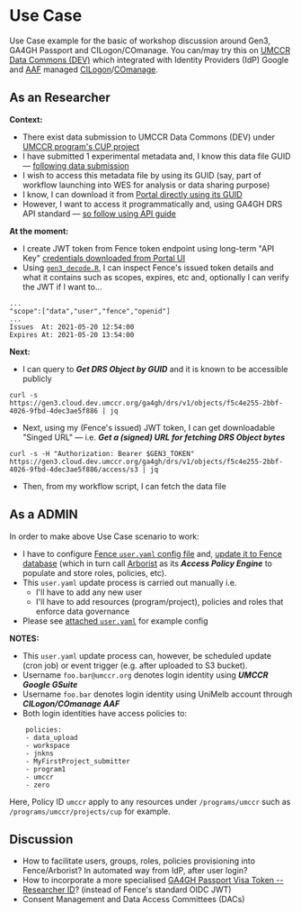 # Use Case 

Use Case example for the basic of workshop discussion around Gen3, GA4GH Passport and CILogon/COmanage. You can/may try this on [UMCCR Data Commons (DEV)](https://gen3.cloud.dev.umccr.org) which integrated with Identity Providers (IdP) Google and [AAF](https://aaf.edu.au) managed [CILogon](https://cilogon.org)/[COmanage](https://incommon.org/software/comanage/).


## As an Researcher

**Context:**

- There exist data submission to UMCCR Data Commons (DEV) under [UMCCR program's CUP project][1]
- I have submitted 1 experimental metadata and, I know this data file GUID — [following data submission][2]
- I wish to access this metadata file by using its GUID (say, part of workflow launching into WES for analysis or data sharing purpose)
- I know, I can download it from [Portal directly using its GUID][3]
- However, I want to access it programmatically and, using GA4GH DRS API standard — [so follow using API guide][4]

[1]: https://gen3.cloud.dev.umccr.org/umccr-cup
[2]: https://github.com/umccr/gen3-doc/blob/main/user-guide/submit-data.md
[3]: https://gen3.cloud.dev.umccr.org/files/f5c4e255-2bbf-4026-9fbd-4dec3ae5f886
[4]: https://github.com/umccr/gen3-doc/blob/main/user-guide/using-api.md

**At the moment:**

- I create JWT token from Fence token endpoint using long-term "API Key" [credentials downloaded from Portal UI][5]
- Using [`gen3_decode.R`][6], I can inspect Fence's issued token details and what it contains such as scopes, expires, etc and, optionally I can verify the JWT if I want to...

```
...
"scope":["data","user","fence","openid"]
...
Issues  At: 2021-05-20 12:54:00
Expires At: 2021-05-20 13:54:00
```

[5]: https://github.com/umccr/gen3-doc/blob/main/user-guide/using-api.md#getting-bearer-token
[6]: https://github.com/umccr/gen3-doc/blob/main/user-guide/using-api.md#token-details

**Next:**

- I can query to _**Get DRS Object by GUID**_ and it is known to be accessible publicly
```
curl -s https://gen3.cloud.dev.umccr.org/ga4gh/drs/v1/objects/f5c4e255-2bbf-4026-9fbd-4dec3ae5f886 | jq
```

- Next, using my (Fence's issued) JWT token, I can get downloadable "Singed URL" — i.e. _**Get a (signed) URL for fetching DRS Object bytes**_

```
curl -s -H "Authorization: Bearer $GEN3_TOKEN" https://gen3.cloud.dev.umccr.org/ga4gh/drs/v1/objects/f5c4e255-2bbf-4026-9fbd-4dec3ae5f886/access/s3 | jq
```

- Then, from my workflow script, I can fetch the data file


## As a ADMIN

In order to make above Use Case scenario to work:

- I have to configure [Fence `user.yaml` config file](https://github.com/uc-cdis/fence/blob/master/docs/user.yaml_guide.md) and, [update it to Fence database](https://github.com/uc-cdis/cloud-automation/blob/master/kube/services/jobs/README.md#usersync-job) (which in turn call [Arborist](https://github.com/uc-cdis/arborist) as its _**Access Policy Engine**_ to populate and store roles, policies, etc).
- This `user.yaml` update process is carried out manually i.e.
    - I'll have to add any new user
    - I'll have to add resources (program/project), policies and roles that enforce data governance
- Please see [attached `user.yaml`](user.yaml) for example config

**NOTES:**

- This `user.yaml` update process can, however, be scheduled update (cron job) or event trigger (e.g. after uploaded to S3 bucket).
- Username `foo.bar@umccr.org` denotes login identity using _**UMCCR Google GSuite**_
- Username `foo.bar` denotes login identity using UniMelb account through _**CILogon/COmanage AAF**_
- Both login identities have access policies to:
```
    policies:
    - data_upload
    - workspace
    - jnkns
    - MyFirstProject_submitter
    - program1
    - umccr
    - zero
```

Here, Policy ID `umccr` apply to any resources under `/programs/umccr` such as `/programs/umccr/projects/cup` for example.


## Discussion

- How to facilitate users, groups, roles, policies provisioning into Fence/Arborist? In automated way from IdP, after user login?
- How to incorporate a more specialised [GA4GH Passport Visa Token -- Researcher ID](https://github.com/ga4gh-duri/ga4gh-duri.github.io/tree/master/researcher_ids)? (instead of Fence's standard OIDC JWT)
- Consent Management and Data Access Committees (DACs)
